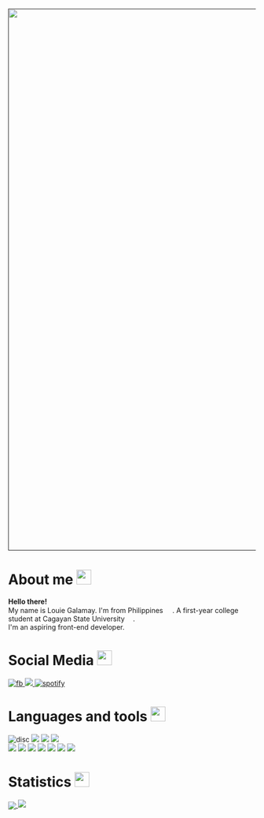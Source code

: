 

<a href=""><img align="center" src="https://github.com/Tres-cyber/Test/blob/main/last/louwiiii.gif" width="1100"></a>

<h1>About me <img src="https://slackmojis.com/emojis/5197-party_blob/download" width="30"></h1>

<p><b>Hello there!</b> </br> My name is Louie Galamay. I'm from Philippines <img src="https://cdn-icons-png.flaticon.com/128/206/206660.png" width="15">. A first-year college student at Cagayan State University <img src="https://yt3.ggpht.com/ytc/AKedOLQXNYpNdzI1OIRyyL_7D_XkYBA13KGULJuZVnXWDQ=s900-c-k-c0x00ffffff-no-rj" width="13" />.</br>I'm an aspiring front-end developer.</p>

<h1>Social Media <img src="https://slackmojis.com/emojis/6383-meow-popcorn/download" width="30"></h1>
<p>
   <a href="https://www.facebook.com/JuliaannGalassss">
   <img alt="fb" src="https://img.shields.io/badge/Facebook-1877F2?style=for-the-badge&logo=facebook&logoColor=white">
   </a>
   <a href="https://github.com/Tres-cyber">
   <img alt"git" src="https://img.shields.io/badge/GitHub-100000?style=for-the-badge&logo=github&logoColor=white"/>
   </a>
   <a href="https://open.spotify.com/user/31gp5qu3wecnsgubf6p2p6umxct4">
     <img alt="spotify" src="https://img.shields.io/badge/Spotify-1ED760?&style=for-the-badge&logo=spotify&logoColor=white"> 
   </a>   
</p>


<h1>Languages and tools <img src="https://slackmojis.com/emojis/10521-meow_code/download" width="30"></h1>
<p>
   <img alt="disc" src="https://img.shields.io/badge/Discord-7289DA?style=for-the-badge&logo=discord&logoColor=white"/>
  <img alt"reddit" src="https://img.shields.io/badge/Reddit-FF4500?style=for-the-badge&logo=reddit&logoColor=white"/>
  <img alt"STV" src="https://img.shields.io/badge/Stack_Overflow-FE7A16?style=for-the-badge&logo=stack-overflow&logoColor=white"/>
  <img alt"arch" src="https://img.shields.io/badge/Arch_Linux-1793D1?style=for-the-badge&logo=arch-linux&logoColor=white"/>
  
  </br>
  <img alt"py" src="https://img.shields.io/badge/Python-3776AB?style=for-the-badge&logo=python&logoColor=white"/>
  <img alt"js" src="https://img.shields.io/badge/JavaScript-323330?style=for-the-badge&logo=javascript&logoColor=F7DF1E"/>
   <img alt"html" src="https://img.shields.io/badge/HTML5-E34F26?style=for-the-badge&logo=html5&logoColor=white"/>
   <img alt"css" src="https://img.shields.io/badge/CSS3-1572B6?style=for-the-badge&logo=css3&logoColor=white"/>
   <img alt"c#" src="https://img.shields.io/badge/C%23-239120?style=for-the-badge&logo=c-sharp&logoColor=white"/>
   <img alt"bs" src="https://img.shields.io/badge/Bootstrap-563D7C?style=for-the-badge&logo=bootstrap&logoColor=white"/>
   <img alt"sass" src="https://img.shields.io/badge/Sass-CC6699?style=for-the-badge&logo=sass&logoColor=white"/>
  
<h1>Statistics <img src="https://slackmojis.com/emojis/12549-meow_angel/download" width="30"></h1>
</p>

<a href="https://github.com/Tres-cyber/github-readme-stats">
  <img align="center" src="https://github-readme-stats.vercel.app/api?username=Tres-cyber&show_icons=true&hide_border=true&theme=cobalt" />
</a>

<a href="https://github.com/Tres-cyber/github-readme-stats">
  <img align "center" src="https://github-readme-stats.vercel.app/api/top-langs/?username=Tres-cyber&langs_count=8&layout=compact&theme=cobalt&hide_border=true" />
</a>

